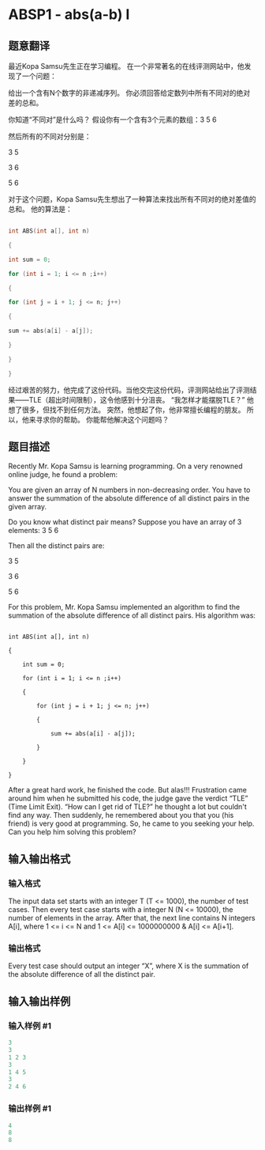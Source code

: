 # ABSP1 - abs(a-b) I

## 题意翻译

最近Kopa Samsu先生正在学习编程。 在一个非常著名的在线评测网站中，他发现了一个问题：

给出一个含有N个数字的非递减序列。 你必须回答给定数列中所有不同对的绝对差的总和。

你知道“不同对”是什么吗？ 假设你有一个含有3个元素的数组：3 5 6

然后所有的不同对分别是：

3 5

3 6

5 6

对于这个问题，Kopa Samsu先生想出了一种算法来找出所有不同对的绝对差值的总和。 他的算法是：

```cpp

int ABS(int a[], int n)

{

int sum = 0;

for (int i = 1; i <= n ;i++)

{

for (int j = i + 1; j <= n; j++)

{

sum += abs(a[i] - a[j]);

}

}

}

```

经过艰苦的努力，他完成了这份代码。当他交完这份代码，评测网站给出了评测结果——TLE（超出时间限制），这令他感到十分沮丧。 “我怎样才能摆脱TLE？” 他想了很多，但找不到任何方法。 突然，他想起了你，他非常擅长编程的朋友。 所以，他来寻求你的帮助。 你能帮他解决这个问题吗？

## 题目描述

Recently Mr. Kopa Samsu is learning programming. On a very renowned online judge, he found a problem:

You are given an array of N numbers in non-decreasing order. You have to answer the summation of the absolute difference of all distinct pairs in the given array.

Do you know what distinct pair means? Suppose you have an array of 3 elements: 3 5 6

Then all the distinct pairs are:

3 5

3 6

5 6

For this problem, Mr. Kopa Samsu implemented an algorithm to find the summation of the absolute difference of all distinct pairs. His algorithm was:

```

int ABS(int a[], int n)

{

    int sum = 0;

    for (int i = 1; i <= n ;i++)

    {

        for (int j = i + 1; j <= n; j++)

        {

            sum += abs(a[i] - a[j]);

        }

    }

}

```

After a great hard work, he finished the code. But alas!!! Frustration came around him when he submitted his code, the judge gave the verdict “TLE” (Time Limit Exit). “How can I get rid of TLE?” he thought a lot but couldn't find any way. Then suddenly, he remembered about you that you (his friend) is very good at programming. So, he came to you seeking your help. Can you help him solving this problem?

## 输入输出格式

### 输入格式

The input data set starts with an integer T (T <= 1000), the number of test cases. Then every test case starts with a integer N (N <= 10000), the number of elements in the array. After that, the next line contains N integers A\[i\], where 1 <= i <= N and 1 <= A\[i\] <= 1000000000 & A\[i\] <= A\[i+1\].

### 输出格式

Every test case should output an integer “X”, where X is the summation of the absolute difference of all the distinct pair.

## 输入输出样例

### 输入样例 #1

```cpp
3
3
1 2 3
3
1 4 5
3
2 4 6
```


### 输出样例 #1

```cpp
4
8
8
```


